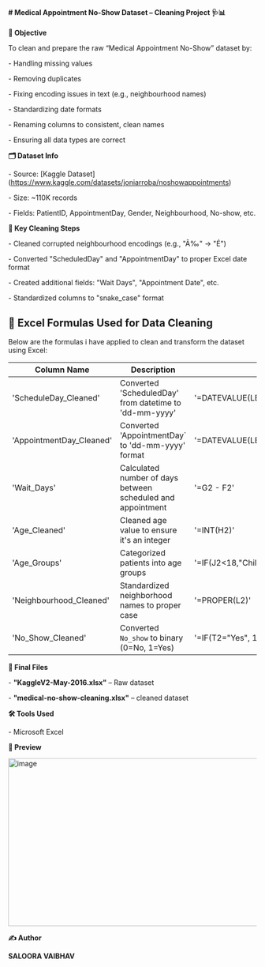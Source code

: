 #### **# Medical Appointment No-Show Dataset – Cleaning Project 🩺📊**


**🎯 Objective**

To clean and prepare the raw “Medical Appointment No-Show” dataset by:

\- Handling missing values

\- Removing duplicates

\- Fixing encoding issues in text (e.g., neighbourhood names)

\- Standardizing date formats

\- Renaming columns to consistent, clean names

\- Ensuring all data types are correct



**🗂️ Dataset Info**

\- Source: \[Kaggle Dataset](https://www.kaggle.com/datasets/joniarroba/noshowappointments)

\- Size: ~110K records

\- Fields: PatientID, AppointmentDay, Gender, Neighbourhood, No-show, etc.



**🧹 Key Cleaning Steps**

\- Cleaned corrupted neighbourhood encodings (e.g., "Ã‰" → "É")

\- Converted "ScheduledDay" and "AppointmentDay" to proper Excel date format

\- Created additional fields: "Wait Days", "Appointment Date", etc.

\- Standardized columns to "snake\_case" format



## 🔣 Excel Formulas Used for Data Cleaning

Below are the formulas i have applied to clean and transform the dataset using Excel:

| Column Name               | Description                                                  | Formula                                             |
|---------------------------|--------------------------------------------------------------|-----------------------------------------------------|
| 'ScheduleDay_Cleaned'     | Converted 'ScheduledDay' from datetime to 'dd-mm-yyyy'       | '=DATEVALUE(LEFT(D2,10))'                           |
| 'AppointmentDay_Cleaned'  | Converted 'AppointmentDay` to 'dd-mm-yyyy' format            | '=DATEVALUE(LEFT(E3,10))'                           |
| 'Wait_Days'               | Calculated number of days between scheduled and appointment  | '=G2 - F2'                                          |
| 'Age_Cleaned'             | Cleaned age value to ensure it's an integer                  | '=INT(H2)'                                          |
| 'Age_Groups'              | Categorized patients into age groups                         | '=IF(J2<18,"Child",IF(J2<=60,"Adult","Senior"))'    |
| 'Neighbourhood_Cleaned'   | Standardized neighborhood names to proper case               | '=PROPER(L2)'                                       |
| 'No_Show_Cleaned'         | Converted `No_show` to binary (0=No, 1=Yes)                  | '=IF(T2="Yes", 1, 0)'                               |


**📁 Final Files**

\- **"KaggleV2-May-2016.xlsx"** – Raw dataset

\- **"medical-no-show-cleaning.xlsx"** – cleaned dataset


**🛠️ Tools Used**

\- Microsoft Excel


**👀 Preview**

<img width="1862" height="340" alt="image" src="https://github.com/user-attachments/assets/1791b86e-ea4f-44a1-87c4-dc430e101f64" />


**✍️ Author**

**SALOORA VAIBHAV**
